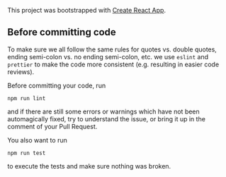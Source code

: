 This project was bootstrapped with [Create React App](https://github.com/facebookincubator/create-react-app).

## Before committing code

To make sure we all follow the same rules for quotes vs. double quotes, ending semi-colon vs. no ending semi-colon, etc. we use `eslint` and `prettier` to make the code more consistent (e.g. resulting in easier code reviews).

Before committing your code, run

```
npm run lint
```

and if there are still some errors or warnings which have not been automagically fixed, try to understand the issue, or bring it up in the comment of your Pull Request.

You also want to run

```
npm run test
```

to execute the tests and make sure nothing was broken.
